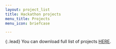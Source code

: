 ```yaml
---
layout: project_list
title: Hackathon projects
menu_title: Projects
menu_icon: briefcase

---
```


{:.lead}
You can download full list of projects [HERE](hackathon/assets/Problem_Statements.pdf).
